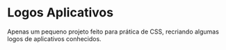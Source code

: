 # Logos Aplicativos

Apenas um pequeno projeto feito para prática de CSS, recriando algumas logos de aplicativos conhecidos.
